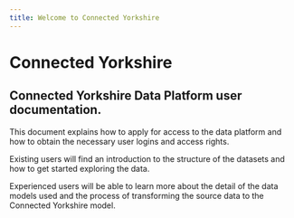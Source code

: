 ```yaml
---
title: Welcome to Connected Yorkshire
---
```


# Connected Yorkshire

## Connected Yorkshire Data Platform user documentation.

This document explains how to apply for access to the data platform and how to obtain the necessary user logins and access rights.

Existing users will find an introduction to the structure of the datasets and how to get started exploring the data.

Experienced users will be able to learn more about the detail of the data models used and the process of transforming the source data to the Connected Yorkshire model.

